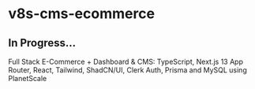 # v8s-cms-ecommerce

## In Progress...
Full Stack E-Commerce + Dashboard &amp; CMS: TypeScript, Next.js 13 App Router, React, Tailwind, ShadCN/UI, Clerk Auth, Prisma and MySQL using PlanetScale
